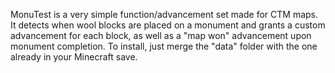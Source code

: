 MonuTest is a very simple function/advancement set made for CTM maps. It detects when wool blocks are placed on a monument and grants a custom advancement for each block, as well as a "map won" advancement upon monument completion. To install, just merge the "data" folder with the one already in your Minecraft save.